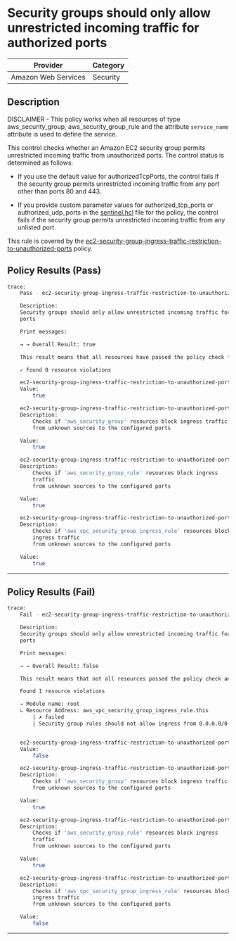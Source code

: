 # Security groups should only allow unrestricted incoming traffic for authorized ports

| Provider            |   Category   |
|---------------------| ------------ |
| Amazon Web Services |   Security   |

## Description

DISCLAIMER - This policy works when all resources of type aws_security_group, aws_security_group_rule and the attribute `service_name` attribute is used to define the service.

This control checks whether an Amazon EC2 security group permits unrestricted incoming traffic from unauthorized ports. The control status is determined as follows:

- If you use the default value for authorizedTcpPorts, the control fails if the security group permits unrestricted incoming traffic from any port other than ports 80 and 443.

- If you provide custom parameter values for authorized_tcp_ports or authorized_udp_ports in the [sentinel.hcl](https://github.com/hashicorp/policy-library-NIST-Policy-Set-for-AWS-Terraform/blob/main/sentinel.hcl) file for the policy, the control fails if the security group permits unrestricted incoming traffic from any unlisted port.

This rule is covered by the [ec2-security-group-ingress-traffic-restriction-to-unauthorized-ports](https://github.com/hashicorp/policy-library-NIST-Policy-Set-for-AWS-Terraform/blob/main/policies/ec2/ec2-security-group-ingress-traffic-restriction-to-unauthorized-ports.sentinel) policy.

## Policy Results (Pass)
```bash
trace:
    Pass - ec2-security-group-ingress-traffic-restriction-to-unauthorized-ports.sentinel

    Description:
    Security groups should only allow unrestricted incoming traffic for authorized
    ports

    Print messages:

    → → Overall Result: true

    This result means that all resources have passed the policy check for the policy ec2-security-group-ingress-traffic-restriction-to-unauthorized-ports.

    ✓ Found 0 resource violations

    ec2-security-group-ingress-traffic-restriction-to-unauthorized-ports.sentinel:141:1 - Rule "main"
    Value:
        true

    ec2-security-group-ingress-traffic-restriction-to-unauthorized-ports.sentinel:131:1 - Rule "is_aws_security_group_compliant"
    Description:
        Checks if 'aws_security_group' resources block ingress traffic
        from unknown sources to the configured ports

    Value:
        true

    ec2-security-group-ingress-traffic-restriction-to-unauthorized-ports.sentinel:125:1 - Rule "is_aws_security_group_rule_compliant"
    Description:
        Checks if 'aws_security_group_rule' resources block ingress
        traffic
        from unknown sources to the configured ports

    Value:
        true

    ec2-security-group-ingress-traffic-restriction-to-unauthorized-ports.sentinel:137:1 - Rule "is_aws_vpc_security_group_ingress_rule_compliant"
    Description:
        Checks if 'aws_vpc_security_group_ingress_rule' resources block
        ingress traffic
        from unknown sources to the configured ports

    Value:
        true
```

---

## Policy Results (Fail)
```bash
trace:
    Fail - ec2-security-group-ingress-traffic-restriction-to-unauthorized-ports.sentinel

    Description:
    Security groups should only allow unrestricted incoming traffic for authorized
    ports

    Print messages:

    → → Overall Result: false

    This result means that not all resources passed the policy check and the protected behavior is not allowed for the policy ec2-security-group-ingress-traffic-restriction-to-unauthorized-ports.

    Found 1 resource violations

    → Module name: root
    ↳ Resource Address: aws_vpc_security_group_ingress_rule.this
        | ✗ failed
        | Security group rules should not allow ingress from 0.0.0.0/0 or ::/0 to unauthorized ports. Refer to https://docs.aws.amazon.com/securityhub/latest/userguide/ec2-controls.html#ec2-18 for more details.


    ec2-security-group-ingress-traffic-restriction-to-unauthorized-ports.sentinel:141:1 - Rule "main"
    Value:
        false

    ec2-security-group-ingress-traffic-restriction-to-unauthorized-ports.sentinel:131:1 - Rule "is_aws_security_group_compliant"
    Description:
        Checks if 'aws_security_group' resources block ingress traffic
        from unknown sources to the configured ports

    Value:
        true

    ec2-security-group-ingress-traffic-restriction-to-unauthorized-ports.sentinel:125:1 - Rule "is_aws_security_group_rule_compliant"
    Description:
        Checks if 'aws_security_group_rule' resources block ingress
        traffic
        from unknown sources to the configured ports

    Value:
        true

    ec2-security-group-ingress-traffic-restriction-to-unauthorized-ports.sentinel:137:1 - Rule "is_aws_vpc_security_group_ingress_rule_compliant"
    Description:
        Checks if 'aws_vpc_security_group_ingress_rule' resources block
        ingress traffic
        from unknown sources to the configured ports

    Value:
        false
```

---